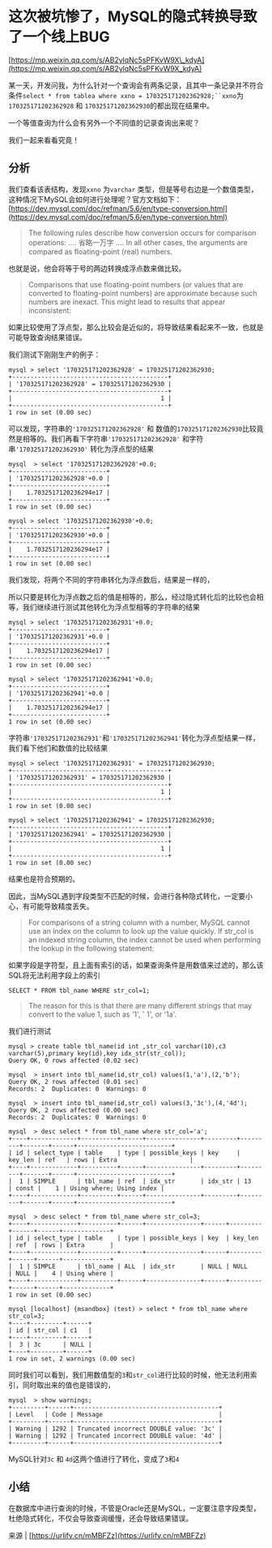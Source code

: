 # 这次被坑惨了，MySQL的隐式转换导致了一个线上BUG

[https://mp.weixin.qq.com/s/AB2ylqNc5sPFKvW9X\_kdyA](https://mp.weixin.qq.com/s/AB2ylqNc5sPFKvW9X_kdyA)

某一天，开发问我，为什么针对一个查询会有两条记录，且其中一条记录并不符合条件```select * from tablea where xxno = 170325171202362928;``xxno```为 `170325171202362928` 和 `170325171202362930`的都出现在结果中。

一个等值查询为什么会有另外一个不同值的记录查询出来呢？

我们一起来看看究竟！

## 分析

我们查看该表结构，发现`xxno` 为`varchar` 类型，但是等号右边是一个数值类型，这种情况下MySQL会如何进行处理呢？官方文档如下：[https://dev.mysql.com/doc/refman/5.6/en/type-conversion.html](https://dev.mysql.com/doc/refman/5.6/en/type-conversion.html)

> The following rules describe how conversion occurs for comparison operations: .... 省略一万字 .... In all other cases, the arguments are compared as floating-point \(real\) numbers.

也就是说，他会将等于号的两边转换成浮点数来做比较。

> Comparisons that use floating-point numbers \(or values that are converted to floating-point numbers\) are approximate because such numbers are inexact. This might lead to results that appear inconsistent:

如果比较使用了浮点型，那么比较会是近似的，将导致结果看起来不一致，也就是可能导致查询结果错误。

我们测试下刚刚生产的例子：

```text
mysql > select '170325171202362928' = 170325171202362930;
+-------------------------------------------+
| '170325171202362928' = 170325171202362930 |
+-------------------------------------------+
|                                         1 |
+-------------------------------------------+
1 row in set (0.00 sec)
```

可以发现，字符串的`'170325171202362928'` 和 数值的`170325171202362930`比较竟然是相等的。我们再看下字符串`'170325171202362928'` 和字符串`'170325171202362930'` 转化为浮点型的结果

```text
mysql  > select '170325171202362928'+0.0;
+--------------------------+
| '170325171202362928'+0.0 |
+--------------------------+
|    1.7032517120236294e17 |
+--------------------------+
1 row in set (0.00 sec)

mysql > select '170325171202362930'+0.0;
+--------------------------+
| '170325171202362930'+0.0 |
+--------------------------+
|    1.7032517120236294e17 |
+--------------------------+
1 row in set (0.00 sec)
```

我们发现，将两个不同的字符串转化为浮点数后，结果是一样的，

所以只要是转化为浮点数之后的值是相等的，那么，经过隐式转化后的比较也会相等，我们继续进行测试其他转化为浮点型相等的字符串的结果

```text
mysql > select '170325171202362931'+0.0;
+--------------------------+
| '170325171202362931'+0.0 |
+--------------------------+
|    1.7032517120236294e17 |
+--------------------------+
1 row in set (0.00 sec)

mysql > select '170325171202362941'+0.0;
+--------------------------+
| '170325171202362941'+0.0 |
+--------------------------+
|    1.7032517120236294e17 |
+--------------------------+
1 row in set (0.00 sec)
```

字符串`'170325171202362931'`和`'170325171202362941'`转化为浮点型结果一样，我们看下他们和数值的比较结果

```text
mysql > select '170325171202362931' = 170325171202362930;
+-------------------------------------------+
| '170325171202362931' = 170325171202362930 |
+-------------------------------------------+
|                                         1 |
+-------------------------------------------+
1 row in set (0.00 sec)

mysql > select '170325171202362941' = 170325171202362930;
+-------------------------------------------+
| '170325171202362941' = 170325171202362930 |
+-------------------------------------------+
|                                         1 |
+-------------------------------------------+
1 row in set (0.00 sec)
```

结果也是符合预期的。

因此，当MySQL遇到字段类型不匹配的时候，会进行各种隐式转化，一定要小心，有可能导致精度丢失。

> For comparisons of a string column with a number, MySQL cannot use an index on the column to look up the value quickly. If str\_col is an indexed string column, the index cannot be used when performing the lookup in the following statement:

如果字段是字符型，且上面有索引的话，如果查询条件是用数值来过滤的，那么该SQL将无法利用字段上的索引

```text
SELECT * FROM tbl_name WHERE str_col=1;
```

> The reason for this is that there are many different strings that may convert to the value 1, such as '1', ' 1', or '1a'.

我们进行测试

```text
mysql > create table tbl_name(id int ,str_col varchar(10),c3 varchar(5),primary key(id),key idx_str(str_col));
Query OK, 0 rows affected (0.02 sec)

mysql  > insert into tbl_name(id,str_col) values(1,'a'),(2,'b');
Query OK, 2 rows affected (0.01 sec)
Records: 2  Duplicates: 0  Warnings: 0

mysql  > insert into tbl_name(id,str_col) values(3,'3c'),(4,'4d');
Query OK, 2 rows affected (0.00 sec)
Records: 2  Duplicates: 0  Warnings: 0

mysql  > desc select * from tbl_name where str_col='a';
+----+-------------+----------+------+---------------+---------+---------+-------+------+--------------------------+
| id | select_type | table    | type | possible_keys | key     | key_len | ref   | rows | Extra                    |
+----+-------------+----------+------+---------------+---------+---------+-------+------+--------------------------+
|  1 | SIMPLE      | tbl_name | ref  | idx_str       | idx_str | 13      | const |    1 | Using where; Using index |
+----+-------------+----------+------+---------------+---------+---------+-------+------+--------------------------+

mysql  > desc select * from tbl_name where str_col=3;
+----+-------------+----------+------+---------------+------+---------+------+------+-------------+
| id | select_type | table    | type | possible_keys | key  | key_len | ref  | rows | Extra       |
+----+-------------+----------+------+---------------+------+---------+------+------+-------------+
|  1 | SIMPLE      | tbl_name | ALL  | idx_str       | NULL | NULL    | NULL |    4 | Using where |
+----+-------------+----------+------+---------------+------+---------+------+------+-------------+
1 row in set (0.00 sec)

mysql [localhost] {msandbox} (test) > select * from tbl_name where str_col=3;
+----+---------+------+
| id | str_col | c1   |
+----+---------+------+
|  3 | 3c      | NULL |
+----+---------+------+
1 row in set, 2 warnings (0.00 sec)
```

同时我们可以看到，我们用数值型的`3`和`str_col`进行比较的时候，他无法利用索引，同时取出来的值也是错误的，

```text
mysql  > show warnings;
+---------+------+----------------------------------------+
| Level   | Code | Message                                |
+---------+------+----------------------------------------+
| Warning | 1292 | Truncated incorrect DOUBLE value: '3c' |
| Warning | 1292 | Truncated incorrect DOUBLE value: '4d' |
+---------+------+----------------------------------------+
```

MySQL针对`3c` 和 `4d`这两个值进行了转化，变成了`3`和`4`

## 小结

在数据库中进行查询的时候，不管是Oracle还是MySQL，一定要注意字段类型，杜绝隐式转化，不仅会导致查询缓慢，还会导致结果错误。

来源 \| [https://urlify.cn/mMBFZz](https://urlify.cn/mMBFZz)

